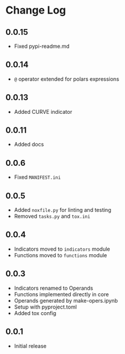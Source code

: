 # Change Log

## 0.0.15
- Fixed pypi-readme.md

## 0.0.14
- `@` operator extended for polars expressions

## 0.0.13
- Added CURVE indicator

## 0.0.11
- Added docs

## 0.0.6
- Fixed `MANIFEST.ini`

## 0.0.5
- Added `noxfile.py` for linting and testing
- Removed `tasks.py` and `tox.ini`

## 0.0.4
- Indicators moved to `indicators` module
- Functions moved to `functions` module

## 0.0.3
- Indicators renamed to Operands
- Functions implemented directly in core
- Operands generated by make-opers.ipynb
- Setup with pyproject.toml
- Added tox config

## 0.0.1
- Initial release
